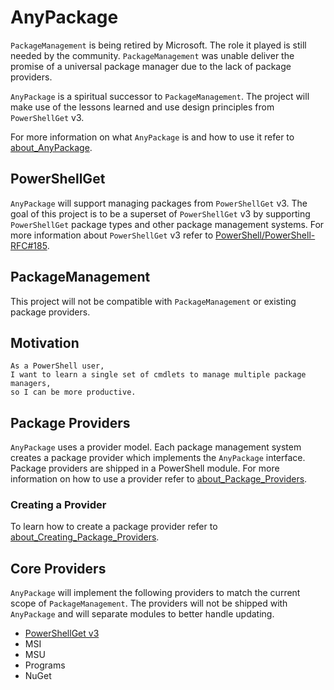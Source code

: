 # AnyPackage

`PackageManagement` is being retired by Microsoft.
The role it played is still needed by the community.
`PackageManagement` was unable deliver the promise of a universal package manager due to the lack of package providers.

`AnyPackage` is a spiritual successor to `PackageManagement`.
The project will make use of the lessons learned and use design principles from `PowerShellGet` v3.

For more information on what `AnyPackage` is and how to use it refer to [about_AnyPackage](docs/en-US/about_AnyPackage.md).

## PowerShellGet

`AnyPackage` will support managing packages from `PowerShellGet` v3.
The goal of this project is to be a superset of `PowerShellGet` v3 by supporting `PowerShellGet` package types and other package management systems. For more information about `PowerShellGet` v3 refer to [PowerShell/PowerShell-RFC#185](https://github.com/PowerShell/PowerShell-RFC/pull/185).

## PackageManagement

This project will not be compatible with `PackageManagement` or existing package providers.

## Motivation

```none
As a PowerShell user,
I want to learn a single set of cmdlets to manage multiple package managers,
so I can be more productive.
```

## Package Providers

`AnyPackage` uses a provider model.
Each package management system creates a package provider which implements the `AnyPackage` interface.
Package providers are shipped in a PowerShell module. For more information on how to use a provider refer to [about_Package_Providers](docs/en-US/about_Package_Providers).

### Creating a Provider

To learn how to create a package provider refer to [about_Creating_Package_Providers](docs/en-US/about_Creating_Package_Providers.md).

## Core Providers

`AnyPackage` will implement the following providers to match the current scope of `PackageManagement`.
The providers will not be shipped with `AnyPackage` and will separate modules to better handle updating.

- [PowerShellGet v3](https://github.com/AnyPackage/AnyPackage.PowerShellGet)
- MSI
- MSU
- Programs
- NuGet

